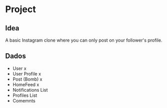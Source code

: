# Project

## Idea

A basic Instagram clone where you can only post on your follower's profile.

## Dados

- User x
- User Profile x
- Post (Bomb) x
- HomeFeed x
- Notifications List
- Profiles List
- Comemnts
